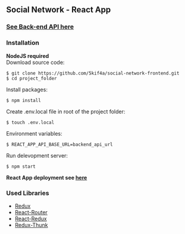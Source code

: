 ## Social Network - React App
### [See Back-end API here](https://github.com/5kif4a/social-network-backend)  
### Installation 
**NodeJS required**  
Download source code:
```
$ git clone https://github.com/5kif4a/social-network-frontend.git
$ cd project_folder
```
Install packages:
```
$ npm install
```
Create .env.local file in root of the project folder:
```
$ touch .env.local
```
Environment variables:
```
$ REACT_APP_API_BASE_URL=backend_api_url
```
Run delevopment server:
```
$ npm start
```
**React App deployment see [here](https://create-react-app.dev/docs/deployment/)**
### Used Libraries
- [Redux](https://redux.js.org/)  
- [React-Router](https://reactrouter.com/)  
- [React-Redux](https://react-redux.js.org/)  
- [Redux-Thunk](https://github.com/reduxjs/redux-thunk)  
